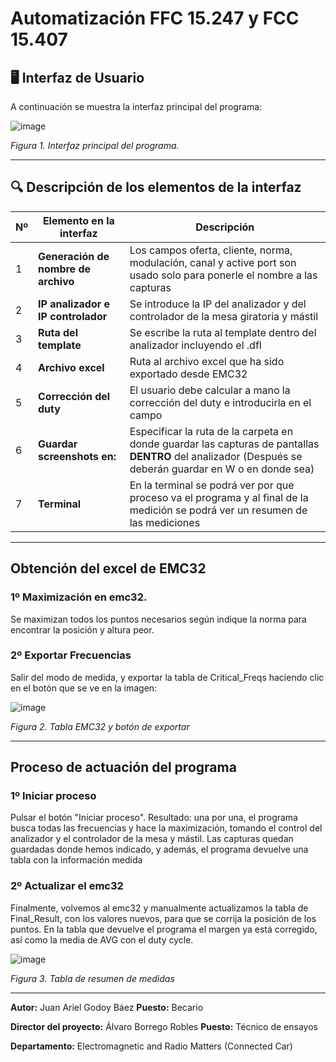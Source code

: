 # Automatización FFC 15.247 y FCC 15.407
## 🖥️ Interfaz de Usuario

A continuación se muestra la interfaz principal del programa:

![image](https://github.com/user-attachments/assets/83358e3f-9c1b-453f-b397-50428729e396)



  
*Figura 1. Interfaz principal del programa.*

---

## 🔍 Descripción de los elementos de la interfaz

| Nº | Elemento en la interfaz             | Descripción                                                                 |
|----|-------------------------------------|-----------------------------------------------------------------------------|
| 1  | **Generación de nombre de archivo** | Los campos oferta, cliente, norma, modulación, canal y active port son usado solo para ponerle el nombre a las capturas                         |
| 2  | **IP analizador e IP controlador**  | Se introduce la IP del analizador y del controlador de la mesa giratoria y mástil|
| 3  | **Ruta del template**          | Se escribe la ruta al template dentro del analizador incluyendo el .dfl                |
| 4  | **Archivo excel**      | Ruta al archivo excel que ha sido exportado desde EMC32             |
| 5  | **Corrección del duty**    | El usuario debe calcular a mano la corrección del duty e introducirla en el campo                          |
| 6  | **Guardar screenshots en:**    | Especificar la ruta de la carpeta en donde guardar las capturas de pantallas **DENTRO** del analizador (Después se deberán guardar en W o en donde sea)                          |
| 7  | **Terminal**    | En la terminal se podrá ver por que proceso va el programa y al final de la medición se podrá ver un resumen de las mediciones                         |

---
## Obtención del excel de EMC32
### 1º Maximización en emc32.
Se maximizan todos los puntos necesarios según indique la norma para encontrar la posición y altura peor. 
### 2º Exportar Frecuencias
Salir del modo de medida, y exportar la tabla de Critical_Freqs haciendo clic en el botón que se ve en la imagen:

![image](https://github.com/user-attachments/assets/977fae63-518d-41bf-8d35-c10d97d29917)

*Figura 2. Tabla EMC32 y botón de exportar*

---

## Proceso de actuación del programa
### 1º Iniciar proceso
Pulsar el botón "Iniciar proceso".  Resultado: una por una, el programa busca todas las frecuencias y hace la maximización, tomando el control del analizador y el controlador de la mesa y mástil. Las capturas quedan guardadas donde hemos indicado, y además, el programa devuelve una tabla con la información medida

### 2º Actualizar el emc32
Finalmente, volvemos al emc32 y manualmente actualizamos la tabla de Final_Result, con los valores nuevos, para que se corrija la posición de los puntos. En la tabla que devuelve el programa el margen ya está corregido, así como la media de AVG con el duty cycle.

![image](https://github.com/user-attachments/assets/3f1d730f-bbf0-4c9f-bee9-1d0920bc8a86)

*Figura 3. Tabla de resumen de medidas*


---

**Autor:** Juan Ariel Godoy Báez  **Puesto:** Becario

**Director del proyecto:** Álvaro Borrego Robles  **Puesto:** Técnico de ensayos

**Departamento:** Electromagnetic and Radio Matters (Connected Car)
